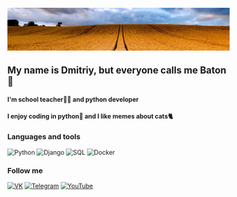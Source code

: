 ![Header](https://github.com/batoncss/batoncss/blob/main/assets/kartinki-pshenichnoe-pole-19.jpg)

## My name is Dmitriy, but everyone calls me Baton🍞

#### I'm school teacher👨‍🏫 and python developer
#### I enjoy coding in python🐍 and I like memes about cats🐈‍

### Languages and tools
![Python](https://img.shields.io/badge/Python-42aaff??style=for-the-badge&logo=python)
![Django](https://img.shields.io/badge/Django-42aaff??style=for-the-badge&logo=django&logoColor=green)
![SQL](https://img.shields.io/badge/SQL-42aaff??style=for-the-badge&logo=SQLite&logoColor=blue)
![Docker](https://img.shields.io/badge/Docker-42aaff??style=for-the-badge&logo=Docker&logoColor=blue)

### Follow me
[![VK](https://img.shields.io/badge/VK-42aaff??style=for-the-badge&logo=VK)](https://vk.com/batoncss)
[![Telegram](https://img.shields.io/badge/Telegram-42aaff??style=for-the-badge&logo=Telegram)](https://t.me/batoncss)
[![YouTube](https://img.shields.io/badge/YouTube-42aaff??style=for-the-badge&logo=YouTube&logoColor=red)](https://www.youtube.com/channel/UCf_e1DY-tkS4fkSj0OXdwGw/videos)